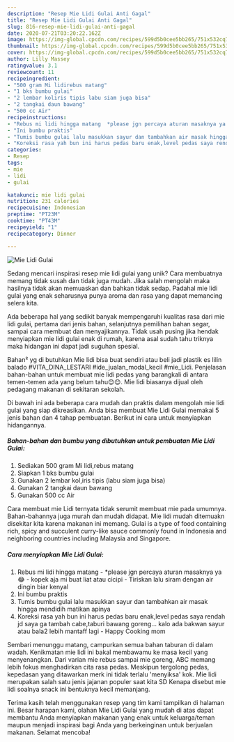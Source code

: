 ```yaml
---
description: "Resep Mie Lidi Gulai Anti Gagal"
title: "Resep Mie Lidi Gulai Anti Gagal"
slug: 816-resep-mie-lidi-gulai-anti-gagal
date: 2020-07-21T03:20:22.162Z
image: https://img-global.cpcdn.com/recipes/599d5b0cee5bb265/751x532cq70/mie-lidi-gulai-foto-resep-utama.jpg
thumbnail: https://img-global.cpcdn.com/recipes/599d5b0cee5bb265/751x532cq70/mie-lidi-gulai-foto-resep-utama.jpg
cover: https://img-global.cpcdn.com/recipes/599d5b0cee5bb265/751x532cq70/mie-lidi-gulai-foto-resep-utama.jpg
author: Lilly Massey
ratingvalue: 3.1
reviewcount: 11
recipeingredient:
- "500 gram Mi lidirebus matang"
- "1 bks bumbu gulai"
- "2 lembar koliris tipis labu siam juga bisa"
- "2 tangkai daun bawang"
- "500 cc Air"
recipeinstructions:
- "Rebus mi lidi hingga matang  *please jgn percaya aturan masaknya ya 😂 kopek aja mi buat liat atau cicipi Tiriskan lalu siram dengan air dingin biar kenyal"
- "Ini bumbu praktis"
- "Tumis bumbu gulai lalu masukkan sayur dan tambahkan air masak hingga mendidih matikan apinya"
- "Koreksi rasa yah bun ini harus pedas baru enak,level pedas saya rendah jd saya ga tambah cabe,taburi bawang goreng... kalo ada bakwan sayur atau bala2 lebih mantaff lagi Happy Cooking mom"
categories:
- Resep
tags:
- mie
- lidi
- gulai

katakunci: mie lidi gulai 
nutrition: 231 calories
recipecuisine: Indonesian
preptime: "PT23M"
cooktime: "PT43M"
recipeyield: "1"
recipecategory: Dinner

---
```



![Mie Lidi Gulai](https://img-global.cpcdn.com/recipes/599d5b0cee5bb265/751x532cq70/mie-lidi-gulai-foto-resep-utama.jpg)

Sedang mencari inspirasi resep mie lidi gulai yang unik? Cara membuatnya memang tidak susah dan tidak juga mudah. Jika salah mengolah maka hasilnya tidak akan memuaskan dan bahkan tidak sedap. Padahal mie lidi gulai yang enak seharusnya punya aroma dan rasa yang dapat memancing selera kita.

Ada beberapa hal yang sedikit banyak mempengaruhi kualitas rasa dari mie lidi gulai, pertama dari jenis bahan, selanjutnya pemilihan bahan segar, sampai cara membuat dan menyajikannya. Tidak usah pusing jika hendak menyiapkan mie lidi gulai enak di rumah, karena asal sudah tahu triknya maka hidangan ini dapat jadi suguhan spesial.

Bahan² yg di butuhkan Mie lidi bisa buat sendiri atau beli jadi plastik es lilin balado #VITA_DINA_LESTARI #ide_jualan_modal_kecil #mie_Lidi. Penjelasan bahan-bahan untuk membuat mie lidi pedas yang barangkali di antara temen-temen ada yang belum tahu😊😊. Mie lidi biasanya dijual oleh pedagang makanan di sekitaran sekolah.


Di bawah ini ada beberapa cara mudah dan praktis dalam mengolah mie lidi gulai yang siap dikreasikan. Anda bisa membuat Mie Lidi Gulai memakai 5 jenis bahan dan 4 tahap pembuatan. Berikut ini cara untuk menyiapkan hidangannya.

<!--inarticleads1-->

##### Bahan-bahan dan bumbu yang dibutuhkan untuk pembuatan Mie Lidi Gulai:

1. Sediakan 500 gram Mi lidi,rebus matang
1. Siapkan 1 bks bumbu gulai
1. Gunakan 2 lembar kol,iris tipis (labu siam juga bisa)
1. Gunakan 2 tangkai daun bawang
1. Gunakan 500 cc Air


Cara membuat mie Lidi ternyata tidak serumit membuat mie pada umumnya. Bahan-bahannya juga murah dan mudah didapat. Mie lidi mudah ditemuakn disekitar kita karena makanan ini memang. Gulai is a type of food containing rich, spicy and succulent curry-like sauce commonly found in Indonesia and neighboring countries including Malaysia and Singapore. 

<!--inarticleads2-->

##### Cara menyiapkan Mie Lidi Gulai:

1. Rebus mi lidi hingga matang  - *please jgn percaya aturan masaknya ya 😂 - kopek aja mi buat liat atau cicipi - Tiriskan lalu siram dengan air dingin biar kenyal
1. Ini bumbu praktis
1. Tumis bumbu gulai lalu masukkan sayur dan tambahkan air masak hingga mendidih matikan apinya
1. Koreksi rasa yah bun ini harus pedas baru enak,level pedas saya rendah jd saya ga tambah cabe,taburi bawang goreng... kalo ada bakwan sayur atau bala2 lebih mantaff lagi - Happy Cooking mom


Sembari menunggu matang, campurkan semua bahan taburan di dalam wadah. Kenikmatan mie lidi ini bakal membawamu ke masa kecil yang menyenangkan. Dari varian mie rebus sampai mie goreng, ABC memang lebih fokus menghadirkan cita rasa pedas. Meskipun tergolong pedas, kepedasan yang ditawarkan merk ini tidak terlalu &#39;menyiksa&#39; kok. Mie lidi merupakan salah satu jenis jajanan populer saat kita SD Kenapa disebut mie lidi soalnya snack ini bentuknya kecil memanjang. 

Terima kasih telah menggunakan resep yang tim kami tampilkan di halaman ini. Besar harapan kami, olahan Mie Lidi Gulai yang mudah di atas dapat membantu Anda menyiapkan makanan yang enak untuk keluarga/teman maupun menjadi inspirasi bagi Anda yang berkeinginan untuk berjualan makanan. Selamat mencoba!
